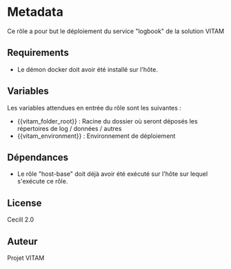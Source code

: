 Metadata
========

Ce rôle a pour but le déploiement du service "logbook" de la solution VITAM


Requirements
------------

* Le démon docker doit avoir été installé sur l'hôte.


Variables
---------

Les variables attendues en entrée du rôle sont les suivantes :

* {{vitam_folder_root}} : Racine du dossier où seront déposés les répertoires de log / données / autres
* {{vitam_environment}} : Environnement de déploiement


Dépendances
-----------

* Le rôle "host-base" doit déjà avoir été exécuté sur l'hôte sur lequel s'exécute ce rôle.


License
-------

Cecill 2.0


Auteur
------

Projet VITAM